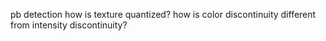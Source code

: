 pb detection
how is texture quantized? 
how is color discontinuity different from intensity discontinuity? 
